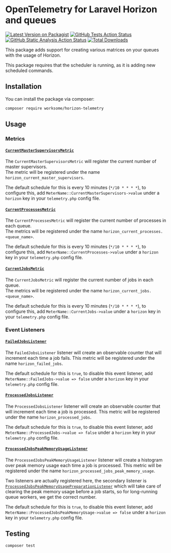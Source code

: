 # OpenTelemetry for Laravel Horizon and queues

[![Latest Version on Packagist](https://img.shields.io/packagist/v/worksome/horizon-telemetry.svg?style=flat-square)](https://packagist.org/packages/worksome/horizon-telemetry)
[![GitHub Tests Action Status](https://img.shields.io/github/actions/workflow/status/worksome/horizon-telemetry/tests.yml?branch=main&style=flat-square&label=Tests)](https://github.com/worksome/horizon-telemetry/actions?query=workflow%3ATests+branch%3Amain)
[![GitHub Static Analysis Action Status](https://img.shields.io/github/actions/workflow/status/worksome/horizon-telemetry/static.yml?branch=main&style=flat-square&label=Static%20Analysis)](https://github.com/worksome/horizon-telemetry/actions?query=workflow%3A"Static%20Analysis"+branch%3Amain)
[![Total Downloads](https://img.shields.io/packagist/dt/worksome/horizon-telemetry.svg?style=flat-square)](https://packagist.org/packages/worksome/horizon-telemetry)

This package adds support for creating various matrices on your queues with the usage of Horizon.

This package requires that the scheduler is running, as it is adding new scheduled commands.

## Installation

You can install the package via composer:

```bash
composer require worksome/horizon-telemetry
```

## Usage

### Metrics

#### [`CurrentMasterSupervisorsMetric`](src/Metrics/CurrentMasterSupervisorsMetric.php)

The `CurrentMasterSupervisorsMetric` will register the current number of master supervisors.  
The metric will be registered under the name `horizon_current_master_supervisors`.

The default schedule for this is every 10 minutes (`*/10 * * * *`), to configure this,
add `MeterName::CurrentMasterSupervisors->value` under a `horizon` key in your `telemetry.php` config file.

#### [`CurrentProcessesMetric`](src/Metrics/CurrentProcessesMetric.php)

The `CurrentProcessesMetric` will register the current number of processes in each queue.  
The metrics will be registered under the name `horizon_current_processes.<queue_name>`.

The default schedule for this is every 10 minutes (`*/10 * * * *`), to configure this,
add `MeterName::CurrentProcesses->value` under a `horizon` key in your `telemetry.php` config file.

#### [`CurrentJobsMetric`](src/Metrics/CurrentJobsMetric.php)

The `CurrentJobsMetric` will register the current number of jobs in each queue.  
The metrics will be registered under the name `horizon_current_jobs.<queue_name>`.

The default schedule for this is every 10 minutes (`*/10 * * * *`), to configure this,
add `MeterName::CurrentJobs->value` under a `horizon` key in your `telemetry.php` config file.

### Event Listeners

#### [`FailedJobsListener`](src/Listeners/FailedJobsListener.php)

The `FailedJobsListener` listener will create an observable counter that will increment each time a job fails.
This metric will be registered under the name `horizon_failed_jobs`.

The default schedule for this is `true`, to disable this event listener,
add `MeterName::FailedJobs->value => false` under a `horizon` key in your `telemetry.php` config file.

#### [`ProcessedJobsListener`](src/Listeners/ProcessedJobsListener.php)

The `ProcessedJobsListener` listener will create an observable counter that will increment each time a job is processed.
This metric will be registered under the name `horizon_processed_jobs`.

The default schedule for this is `true`, to disable this event listener,
add `MeterName::ProcessedJobs->value => false` under a `horizon` key in your `telemetry.php` config file.


#### [`ProcessedJobsPeakMemoryUsageListener`](src/Listeners/ProcessedJobsPeakMemoryUsageListener.php)

The `ProcessedJobsPeakMemoryUsageListener` listener will create a histogram over peak memory usage each time a job is processed.
This metric will be registered under the name `horizon_processed_jobs_peak_memory_usage`.

Two listeners are actually registered here, the secondary listener is [`ProcessedJobsPeakMemoryUsagePreparationListener`](src/Listeners/ProcessedJobsPeakMemoryUsagePreparationListener.php)
which will take care of clearing the peak memory usage before a job starts, so for long-running queue workers, we get
the correct number.

The default schedule for this is `true`, to disable this event listener,
add `MeterName::ProcessedJobsPeakMemoryUsage->value => false` under a `horizon` key in your `telemetry.php` config file.


## Testing

```bash
composer test
```
